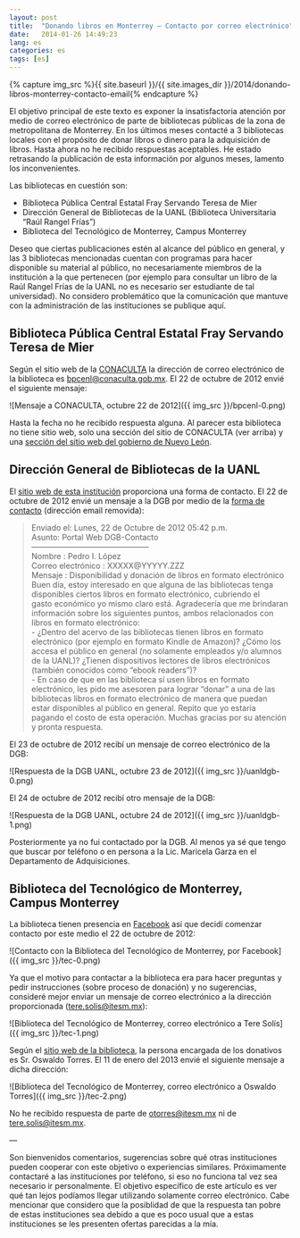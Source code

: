 ```yaml
---
layout: post
title:  "Donando libros en Monterrey – Contacto por correo electrónico"
date:   2014-01-26 14:49:23
lang: es
categories: es
tags: [es]
---
```


{% capture img_src %}{{ site.baseurl }}/{{ site.images_dir }}/2014/donando-libros-monterrey-contacto-email{% endcapture %}

El objetivo principal de este texto es exponer la insatisfactoria atención por
medio de correo electrónico de parte de bibliotecas públicas de la zona de
metropolitana de Monterrey. En los últimos meses contacté a 3 bibliotecas
locales con el propósito de donar libros o dinero para la adquisición de
libros. Hasta ahora no he recibido respuestas aceptables. He estado retrasando
la publicación de esta información por algunos meses, lamento los
inconvenientes.

Las bibliotecas en cuestión son:

*   Biblioteca Pública Central Estatal Fray Servando Teresa de Mier
*   Dirección General de Bibliotecas de la UANL (Biblioteca Universitaria “Raúl Rangel Frías”)
*   Biblioteca del Tecnológico de Monterrey, Campus Monterrey

Deseo que ciertas publicaciones estén al alcance del público en general, y las
3 bibliotecas mencionadas cuentan con programas para hacer disponible su
material al público, no necesariamente miembros de la institución a la que
pertenecen (por ejemplo para consultar un libro de la Raúl Rangel Frías de la
UANL no es necesario ser estudiante de tal universidad). No considero
problemático que la comunicación que mantuve con la administración de las
instituciones se publique aquí.

## Biblioteca Pública Central Estatal Fray Servando Teresa de Mier

Según el sitio web de la
[CONACULTA](http://sic.conaculta.gob.mx/ficha.php?table=biblioteca&table_id=6470
"CONACULTA") la dirección de correo electrónico de la biblioteca es
[bpcenl@conaculta.gob.mx](mailto:bpcenl%40conaculta.gob.mx). El 22 de octubre
de 2012 envié el siguiente mensaje:

![Mensaje a CONACULTA, octubre 22 de 2012]({{ img_src }}/bpcenl-0.png)

Hasta la fecha no he recibido respuesta alguna. Al parecer esta biblioteca no
tiene sitio web, solo una sección del sitio de CONACULTA (ver arriba) y una
[sección del sitio web del gobierno de Nuevo
León](http://www.nl.gob.mx/?P=educacion_bibliotecas_prestamo).

## Dirección General de Bibliotecas de la UANL

El [sitio web de esta institución](http://www.dgb.uanl.mx/ "Sitio web de la
Dirección General de Bibliotecas de la UANL") proporciona una forma de
contacto. El 22 de octubre de 2012 envié un mensaje a la DGB por medio de la
[forma de contacto](http://www.dgb.uanl.mx/?mod=contacto "Format de contacto de
la DGB de la UANL") (dirección email removida):

  > <div>Enviado el: Lunes, 22 de Octubre de 2012 05:42 p.m.</div>
  > 
  > <div>Asunto: Portal Web DGB-Contacto</div>
  > 
  > <div>———————————————</div>
  > 
  > <div>Nombre : Pedro I. López</div>
  > 
  > <div>Correo electrónico : XXXXX@YYYYY.ZZZ</div>
  > 
  > <div>Mensaje : Disponibilidad y donación de libros en formato electrónico</div>
  > 
  > <div>
  > 
  > <div>Buen día, estoy interesado en que alguna de las bibliotecas tenga</div>
  > 
  > <div>disponibles ciertos libros en formato electrónico, cubriendo el</div>
  > 
  > <div>gasto económico yo mismo claro está. Agradecería que me brindaran</div>
  > 
  > <div>información sobre los siguientes puntos, ambos relacionados con</div>
  > 
  > <div>libros en formato electrónico:</div>
  > 
  > <div>- ¿Dentro del acervo de las bibliotecas tienen libros en formato</div>
  > 
  > <div>
  > 
  > <div>electrónico (por ejemplo en formato Kindle de Amazon)? ¿Cómo los</div>
  > 
  > <div>accesa el público en general (no solamente empleados y/o alumnos</div>
  > 
  > <div>de la UANL)? ¿Tienen dispositivos lectores de libros electrónicos</div>
  > 
  > <div>(también conocidos como “ebook readers”)?</div>
  > 
  > </div>
  > 
  > <div>- En caso de que en las biblioteca sí usen libros en formato</div>
  > 
  > <div>
  > 
  > <div>electrónico, les pido me asesoren para lograr “donar” a una de las</div>
  > 
  > <div>bibliotecas libros en formato electrónico de manera que puedan</div>
  > 
  > <div>estar disponibles al público en general. Repito que yo estaría</div>
  > 
  > <div>pagando el costo de esta operacіón. Muchas gracias por su atención</div>
  > 
  > <div>y pronta respuesta.</div>

El 23 de octubre de 2012 recibí un mensaje de correo electrónico de la DGB:

![Respuesta de la DGB UANL, octubre 23 de 2012]({{ img_src }}/uanldgb-0.png)

El 24 de octubre de 2012 recibí otro mensaje de la DGB:

![Respuesta de la DGB UANL, octubre 24 de 2012]({{ img_src }}/uanldgb-1.png)

Posteriormente ya no fui contactado por la DGB. Al menos ya sé que tengo que
buscar por teléfono o en persona a la Lic. Maricela Garza en el Departamento de
Adquisiciones.

## Biblioteca del Tecnológico de Monterrey, Campus Monterrey

La biblioteca tienen presencia en
[Facebook](https://www.facebook.com/bibliocampusMTY "Página de Facebook de la
Biblioteca del ITESM Campus Monterrey") así que decidí comenzar contacto por
este medio el 22 de octubre de 2012:

![Contacto con la Biblioteca del Tecnológico de Monterrey, por Facebook]({{ img_src }}/tec-0.png)

Ya que el motivo para contactar a la biblioteca era para hacer preguntas y
pedir instrucciones (sobre proceso de donación) y no sugerencias, consideré
mejor enviar un mensaje de correo electrónico a la dirección proporcionada
([tere.solis@itesm.mx](mailto:tere.solis%40itesm.mx)):

![Biblioteca del Tecnológico de Monterrey, correo electrónico a Tere Solís]({{ img_src }}/tec-1.png)

Según el [sitio web de la biblioteca](http://biblioteca.mty.itesm.mx/node/165
"Sitio web de biblioteca del ITESM Campus Monterrey"), la persona encargada de
los donativos es Sr. Oswaldo Torres. El 11 de enero del 2013 envié el siguiente
mensaje a dicha dirección:

![Biblioteca del Tecnológico de Monterrey, correo electrónico a Oswaldo Torres]({{ img_src }}/tec-2.png)

No he recibido respuesta de parte de
[otorres@itesm.mx](mailto:otorres%40itesm.mx) ni de
[tere.solis@itesm.mx](mailto:tere.solis%40itesm.mx).

—

Son bienvenidos comentarios, sugerencias sobre qué otras instituciones pueden
cooperar con este objetivo o experiencias similares. Próximamente contactaré a
las instituciones por teléfono, si eso no funciona tal vez sea necesario ir
personalmente. El objetivo específico de este artículo es ver qué tan lejos
podíamos llegar utilizando solamente correo electrónico. Cabe mencionar que
considero que la posiblidad de que la respuesta tan pobre de estas
instituciones sea debido a que es poco usual que a estas instituciones se les
presenten ofertas parecidas a la mía.
